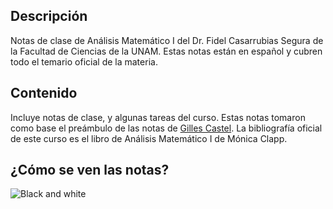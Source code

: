 ## Descripción

Notas de clase de Análisis Matemático I del Dr. Fidel Casarrubias Segura de la Facultad de Ciencias de la UNAM. Estas notas están en español y cubren todo el temario oficial de la materia.

## Contenido

Incluye notas de clase, y algunas tareas del curso. Estas notas tomaron como base el preámbulo de las notas de [Gilles Castel](https://github.com/gillescastel/lecture-notes). La bibliografía oficial de este curso es el libro de Análisis Matemático I de Mónica Clapp.

## ¿Cómo se ven las notas?

![Black and white](https://user-images.githubusercontent.com/7069691/159117366-87d83ed5-8910-4700-bb59-760aeb0c98a5.png)

